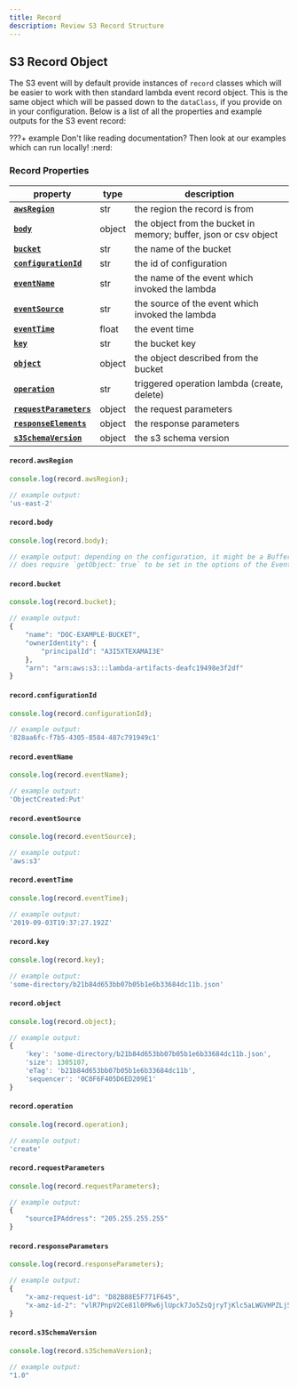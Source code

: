 ```yaml
---
title: Record
description: Review S3 Record Structure
---
```


## S3 Record Object

The S3 event will by default provide instances of `record` classes which will be easier to work with then standard lambda event record object. This is the same object which will be passed down to the `dataClass`, if you provide on in your configuration. Below is a list of all the properties and example outputs for the S3 event record:

???+ example
    Don't like reading documentation? Then look at our examples which can run locally! :nerd:

### Record Properties

| property                                                                        | type  | description                                                      |
|---------------------------------------------------------------------------------|-------|------------------------------------------------------------------|
| **[`awsRegion`]({{web.url}}/node/s3/record/#record.awsRegion)**                 | str   | the region the record is from                                    |
| **[`body`]({{web.url}}/node/s3/record/#record.body)**                           | object| the object from the bucket in memory; buffer, json or csv object |
| **[`bucket`]({{web.url}}/node/s3/record/#record.bucket)**                       | str   | the name of the bucket                                           |
| **[`configurationId`]({{web.url}}/node/s3/record/#record.configurationId)**     | str   | the id of configuration                                          |
| **[`eventName`]({{web.url}}/node/s3/record/#record.eventName)**                 | str   | the name of the event which invoked the lambda                   |
| **[`eventSource`]({{web.url}}/node/s3/record/#record.eventSource)**             | str   | the source of the event which invoked the lambda                 |
| **[`eventTime`]({{web.url}}/node/s3/record/#record.eventTime)**                 | float | the event time                                                   |
| **[`key`]({{web.url}}/node/s3/record/#record.key)**                             | str   | the bucket key                                                   |
| **[`object`]({{web.url}}/node/s3/record/#record.object)**                       | object| the object described from the bucket                             |
| **[`operation`]({{web.url}}/node/s3/record/#record.operation)**                 | str   | triggered operation lambda (create, delete)                      |
| **[`requestParameters`]({{web.url}}/node/s3/record/#record.requestParameters)** | object| the request parameters                                           |
| **[`responseElements`]({{web.url}}/node/s3/record/#record.responseElements)**   | object| the response parameters                                          |
| **[`s3SchemaVersion`]({{web.url}}/node/s3/record/#record.s3SchemaVersion)**     | object| the s3 schema version                                            |


#### `record.awsRegion`

```javascript
console.log(record.awsRegion);

// example output:
'us-east-2'
```

#### `record.body`

```javascript
console.log(record.body);

// example output: depending on the configuration, it might be a Buffer, CSV, or JSON object
// does require `getObject: true` to be set in the options of the EventClient
```

#### `record.bucket`

```javascript
console.log(record.bucket);

// example output:
{
    "name": "DOC-EXAMPLE-BUCKET",
    "ownerIdentity": {
        "principalId": "A3I5XTEXAMAI3E"
    },
    "arn": "arn:aws:s3:::lambda-artifacts-deafc19498e3f2df"
}
```

#### `record.configurationId`

```javascript
console.log(record.configurationId);

// example output:
'828aa6fc-f7b5-4305-8584-487c791949c1'
```

#### `record.eventName`

```javascript
console.log(record.eventName);

// example output:
'ObjectCreated:Put'
```

#### `record.eventSource`

```javascript
console.log(record.eventSource);

// example output:
'aws:s3'
```

#### `record.eventTime`

```javascript
console.log(record.eventTime);

// example output:
'2019-09-03T19:37:27.192Z'
```

#### `record.key`

```javascript
console.log(record.key);

// example output:
'some-directory/b21b84d653bb07b05b1e6b33684dc11b.json'
```

#### `record.object`

```javascript
console.log(record.object);

// example output:
{
    'key': 'some-directory/b21b84d653bb07b05b1e6b33684dc11b.json',
    'size': 1305107,
    'eTag': 'b21b84d653bb07b05b1e6b33684dc11b',
    'sequencer': '0C0F6F405D6ED209E1'
}
```

#### `record.operation`

```javascript
console.log(record.operation);

// example output:
'create'
```

#### `record.requestParameters`

```javascript
console.log(record.requestParameters);

// example output:
{
    "sourceIPAddress": "205.255.255.255"
}
```

#### `record.responseParameters`

```javascript
console.log(record.responseParameters);

// example output:
{
    "x-amz-request-id": "D82B88E5F771F645",
    "x-amz-id-2": "vlR7PnpV2Ce81l0PRw6jlUpck7Jo5ZsQjryTjKlc5aLWGVHPZLj5NeC6qMa0emYBDXOo6QBU0Wo="
}
```

#### `record.s3SchemaVersion`

```javascript
console.log(record.s3SchemaVersion);

// example output:
"1.0"
```
